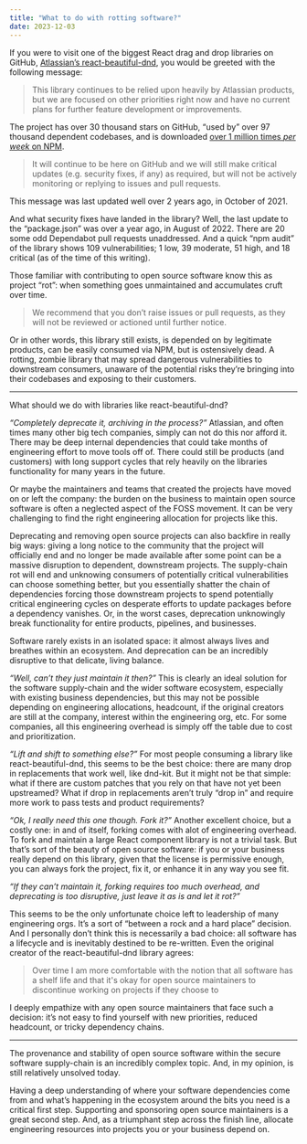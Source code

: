 ```yaml
---
title: "What to do with rotting software?"
date: 2023-12-03
---
```


If you were to visit one of the biggest React drag and drop libraries on GitHub,
[Atlassian’s react-beautiful-dnd](https://github.com/atlassian/react-beautiful-dnd), 
you would be greeted with the following message:

> This library continues to be relied upon heavily by Atlassian products, but
> we are focused on other priorities right now and have no current plans for
> further feature development or improvements.

The project has over 30 thousand stars on GitHub, “used by” over 97 thousand
dependent codebases, and is downloaded [over 1 million times _per week_ on NPM](https://www.npmjs.com/package/react-beautiful-dnd).

> It will continue to be here on GitHub and we will still make critical
> updates (e.g. security fixes, if any) as required, but will not be actively
> monitoring or replying to issues and pull requests.

This message was last updated well over 2 years ago, in October of 2021.

And what security fixes have landed in the library? Well, the last update to the
“package.json” was over a year ago, in August of 2022. There are 20 some odd
Dependabot pull requests unaddressed. And a quick “npm audit” of the library
shows 109 vulnerabilities; 1 low, 39 moderate, 51 high, and 18 critical (as of
the time of this writing).

Those familiar with contributing to open source software know this as project
“rot”: when something goes unmaintained and accumulates cruft over time.

> We recommend that you don’t raise issues or pull requests, as they will not
> be reviewed or actioned until further notice.

Or in other words, this library still exists, is depended on by legitimate
products, can be easily consumed via NPM, but is ostensively dead. A rotting,
zombie library that may spread dangerous vulnerabilities to downstream
consumers, unaware of the potential risks they’re bringing into their codebases
and exposing to their customers.

---

What should we do with libraries like react-beautiful-dnd?

_“Completely deprecate it, archiving in the process?”_ Atlassian, and often times
many other big tech companies, simply can not do this nor afford it. There may
be deep internal dependencies that could take months of engineering effort to
move tools off of. There could still be products (and customers) with long
support cycles that rely heavily on the libraries functionality for many years
in the future.

Or maybe the maintainers and teams that created the projects have moved on or
left the company: the burden on the business to maintain open source software is
often a neglected aspect of the FOSS movement. It can be very challenging to
find the right engineering allocation for projects like this.

Deprecating and removing open source projects can also backfire in really big
ways: giving a long notice to the community that the project will officially end
and no longer be made available after some point can be a massive disruption to
dependent, downstream projects. The supply-chain rot will end and unknowing
consumers of potentially critical vulnerabilities can choose something better,
but you essentially shatter the chain of dependencies forcing those downstream
projects to spend potentially critical engineering cycles on desperate efforts
to update packages before a dependency vanishes. Or, in the worst cases,
deprecation unknowingly break functionality for entire products, pipelines, and
businesses.

Software rarely exists in an isolated space: it almost always lives and breathes
within an ecosystem. And deprecation can be an incredibly disruptive to that
delicate, living balance.

_“Well, can’t they just maintain it then?”_ This is clearly an ideal solution for
the software supply-chain and the wider software ecosystem, especially with
existing business dependencies, but this may not be possible depending on
engineering allocations, headcount, if the original creators are still at the
company, interest within the engineering org, etc. For some companies, all this
engineering overhead is simply off the table due to cost and prioritization.

_“Lift and shift to something else?”_ For most people consuming a library like
react-beautiful-dnd, this seems to be the best choice: there are many drop in
replacements that work well, like dnd-kit. But it might not be that simple: what
if there are custom patches that you rely on that have not yet been upstreamed?
What if drop in replacements aren’t truly “drop in” and require more work to
pass tests and product requirements?

_“Ok, I really need this one though. Fork it?”_ Another excellent choice, but a
costly one: in and of itself, forking comes with alot of engineering overhead.
To fork and maintain a large React component library is not a trivial task. But
that’s sort of the beauty of open source software: if you or your business
really depend on this library, given that the license is permissive enough, you
can always fork the project, fix it, or enhance it in any way you see fit.

_“If they can’t maintain it, forking requires too much overhead, and deprecating
is too disruptive, just leave it as is and let it rot?”_

This seems to be the only unfortunate choice left to leadership of many
engineering orgs. It’s a sort of “between a rock and a hard place” decision. And
I personally don’t think this is necessarily a bad choice: all software has a
lifecycle and is inevitably destined to be re-written. Even the original creator
of the react-beautiful-dnd library agrees:

> Over time I am more comfortable with the notion that all software has a
> shelf life and that it's okay for open source maintainers to discontinue
> working on projects if they choose to 

I deeply empathize with any open source maintainers that face such a decision:
it’s not easy to find yourself with new priorities, reduced headcount, or tricky
dependency chains.

---

The provenance and stability of open source software within the secure software
supply-chain is an incredibly complex topic. And, in my opinion, is still
relatively unsolved today.

Having a deep understanding of where your software dependencies come from and
what’s happening in the ecosystem around the bits you need is a critical first
step. Supporting and sponsoring open source maintainers is a great second step.
And, as a triumphant step across the finish line, allocate engineering resources
into projects you or your business depend on.
